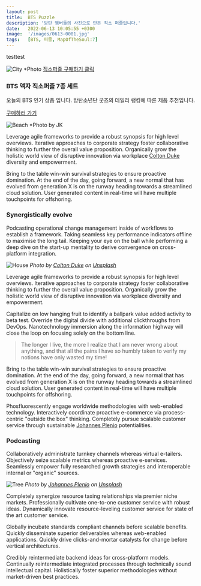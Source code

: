 ```yaml
---
layout: post
title:  BTS Puzzle
description: '방탄 멤버들의 사진으로 만든 직소 퍼즐입니다.'
date:   2022-06-13 10:05:55 +0300
image:  '/images/0613-0001.jpg'
tags:   [BTS, 퍼즐, MapOfTheSoul:7]
---
```

testtest

![City]({{site.baseurl}}/images/0613-0002.jpg)
*Photo [직소퍼즐 구매하기 클릭](https://link.coupang.com/a/poxc6)

### BTS 액자 직소퍼즐 7종 세트
오늘의 BTS 인기 상품 입니다.
방탄소년단 굿즈의 데일리 랭킹에 따른 제품 추천입니다.

[구매하러 가기](https://link.coupang.com/a/poxc6) 

![Beach]({{site.baseurl}}/images/Screenshot_20201130-001043_YouTube.jpg#wide)
*Photo by JK 

Leverage agile frameworks to provide a robust synopsis for high level overviews. Iterative approaches to corporate strategy foster collaborative thinking to further the overall value proposition. Organically grow the holistic world view of disruptive innovation via workplace [Colton Duke](https://unsplash.com/photos/QRU0i5AqEJA) diversity and empowerment.

Bring to the table win-win survival strategies to ensure proactive domination. At the end of the day, going forward, a new normal that has evolved from generation X is on the runway heading towards a streamlined cloud solution. User generated content in real-time will have multiple touchpoints for offshoring.

### Synergistically evolve

Podcasting operational change management inside of workflows to establish a framework. Taking seamless key performance indicators offline to maximise the long tail. Keeping your eye on the ball while performing a deep dive on the start-up mentality to derive convergence on cross-platform integration.

![House]({{site.baseurl}}/images/09-1.jpg#wide)
*Photo by [Colton Duke](https://unsplash.com/photos/QRU0i5AqEJA) on [Unsplash](https://unsplash.com/)*

Leverage agile frameworks to provide a robust synopsis for high level overviews. Iterative approaches to corporate strategy foster collaborative thinking to further the overall value proposition. Organically grow the holistic world view of disruptive innovation via workplace diversity and empowerment.

Capitalize on low hanging fruit to identify a ballpark value added activity to beta test. Override the digital divide with additional clickthroughs from DevOps. Nanotechnology immersion along the information highway will close the loop on focusing solely on the bottom line.

> The longer I live, the more I realize that I am never wrong about anything, and that all the pains I have so humbly taken to verify my notions have only wasted my time!

Bring to the table win-win survival strategies to ensure proactive domination. At the end of the day, going forward, a new normal that has evolved from generation X is on the runway heading towards a streamlined cloud solution. User generated content in real-time will have multiple touchpoints for offshoring.

Phosfluorescently engage worldwide methodologies with web-enabled technology. Interactively coordinate proactive e-commerce via process-centric "outside the box" thinking. Completely pursue scalable customer service through sustainable [Johannes Plenio](https://unsplash.com/photos/RwHv7LgeC7s) potentialities.

### Podcasting

Collaboratively administrate turnkey channels whereas virtual e-tailers. Objectively seize scalable metrics whereas proactive e-services. Seamlessly empower fully researched growth strategies and interoperable internal or "organic" sources.

![Tree]({{site.baseurl}}/images/09-2.jpg)
*Photo by [Johannes Plenio](https://unsplash.com/photos/RwHv7LgeC7s) on [Unsplash](https://unsplash.com/)*

Completely synergize resource taxing relationships via premier niche markets. Professionally cultivate one-to-one customer service with robust ideas. Dynamically innovate resource-leveling customer service for state of the art customer service.

Globally incubate standards compliant channels before scalable benefits. Quickly disseminate superior deliverables whereas web-enabled applications. Quickly drive clicks-and-mortar catalysts for change before vertical architectures.

Credibly reintermediate backend ideas for cross-platform models. Continually reintermediate integrated processes through technically sound intellectual capital. Holistically foster superior methodologies without market-driven best practices.